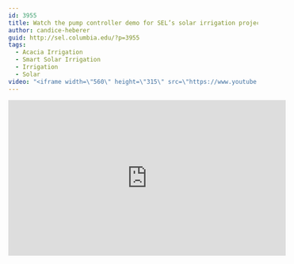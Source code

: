 ```yaml
---
id: 3955
title: Watch the pump controller demo for SEL’s solar irrigation project in Senegal.
author: candice-heberer
guid: http://sel.columbia.edu/?p=3955
tags:
  - Acacia Irrigation
  - Smart Solar Irrigation
  - Irrigation
  - Solar
video: "<iframe width=\"560\" height=\"315\" src=\"https://www.youtube.com/embed/rzvbJ1M1_uY\" frameborder=\"0\" allowfullscreen></iframe>"
---
```

<iframe width="560" height="315" src="https://www.youtube.com/embed/rzvbJ1M1_uY" frameborder="0" allowfullscreen></iframe>

